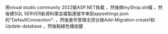用visual studio community 2022裝ASP.NET負載
，然後開myShop.sln檔
，然後建SQL SERVER新資料庫並複製連接字串到appsettings.json的"DefaultConnection":
，然後套件管理主控台做Add-Migration create1和Update-database
，然後點綠色播放鍵
